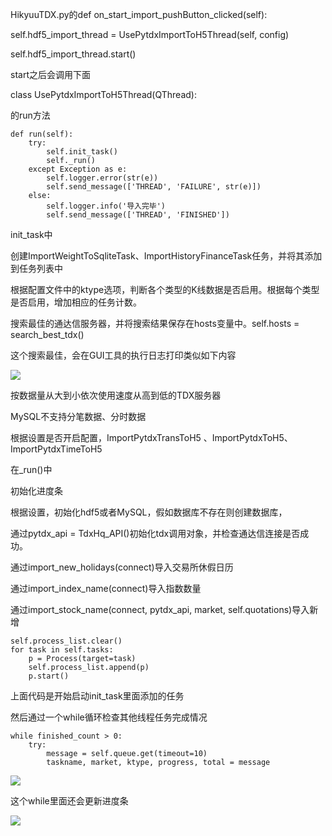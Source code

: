 HikyuuTDX.py的def on_start_import_pushButton_clicked(self):

self.hdf5_import_thread = UsePytdxImportToH5Thread(self, config)

self.hdf5_import_thread.start()

start之后会调用下面

class UsePytdxImportToH5Thread(QThread):

的run方法

```
def run(self):
    try:
        self.init_task()
        self._run()
    except Exception as e:
        self.logger.error(str(e))
        self.send_message(['THREAD', 'FAILURE', str(e)])
    else:
        self.logger.info('导入完毕')
        self.send_message(['THREAD', 'FINISHED'])
```

init_task中

创建ImportWeightToSqliteTask、ImportHistoryFinanceTask任务，并将其添加到任务列表中

根据配置文件中的ktype选项，判断各个类型的K线数据是否启用。根据每个类型是否启用，增加相应的任务计数。

搜索最佳的通达信服务器，并将搜索结果保存在hosts变量中。self.hosts = search_best_tdx()

这个搜索最佳，会在GUI工具的执行日志打印类似如下内容

![](https://gitee.com/hxc8/images5/raw/master/img/202407172332643.jpg)

按数据量从大到小依次使用速度从高到低的TDX服务器

MySQL不支持分笔数据、分时数据

根据设置是否开启配置，ImportPytdxTransToH5 、ImportPytdxToH5、ImportPytdxTimeToH5

在_run()中

初始化进度条

根据设置，初始化hdf5或者MySQL，假如数据库不存在则创建数据库，

通过pytdx_api = TdxHq_API()初始化tdx调用对象，并检查通达信连接是否成功。

通过import_new_holidays(connect)导入交易所休假日历

通过import_index_name(connect)导入指数数量

通过import_stock_name(connect, pytdx_api, market, self.quotations)导入新增

```
self.process_list.clear()
for task in self.tasks:
    p = Process(target=task)
    self.process_list.append(p)
    p.start()
```

上面代码是开始启动init_task里面添加的任务

然后通过一个while循环检查其他线程任务完成情况

```
while finished_count > 0:
    try:
        message = self.queue.get(timeout=10)
        taskname, market, ktype, progress, total = message
```

![](https://gitee.com/hxc8/images5/raw/master/img/202407172332865.jpg)

这个while里面还会更新进度条

![](https://gitee.com/hxc8/images5/raw/master/img/202407172332160.jpg)